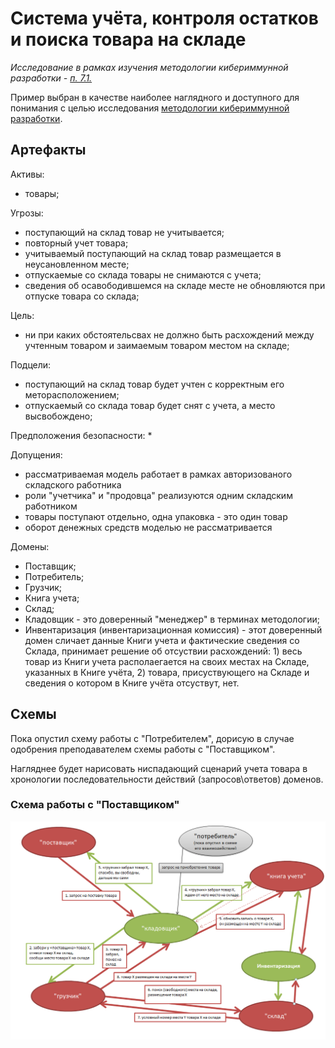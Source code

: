# Система учёта, контроля остатков и поиска товара на складе

_Исследование в рамках изучения методологии кибериммунной разработки - [п. 7.1.](https://github.com/sergey-sobolev/cyberimmune-systems/wiki/%D0%98%D0%B4%D0%B5%D0%B8-%D0%B4%D0%BB%D1%8F-%D1%83%D1%87%D0%B5%D0%B1%D0%BD%D1%8B%D1%85-%D0%BF%D1%80%D0%B8%D0%BC%D0%B5%D1%80%D0%BE%D0%B2)_  

Пример выбран в качестве наиболее наглядного и доступного для понимания с целью исследования [методологии кибериммунной разработки](https://github.com/sergey-sobolev/cyberimmune-systems/wiki/).
 
## Артефакты

Активы: 
* товары;

Угрозы: 
* поступающий на склад товар не учитывается;
* повторный учет товара;
* учитываемый поступающий на склад товар размещается в неусановленном месте;
* отпускаемые со склада товары не снимаются с учета;
* сведения об осавободившемся на складе месте не обновляются при отпуске товара со склада;

Цель:
* ни при каких обстоятельсвах не должно быть расхождений между учтенным товаром и заимаемым товаром местом на складе;

Подцели:
* поступающий на склад товар будет учтен с корректным его меторасположением;
* отпускаемый со склада товар будет снят с учета, а место высвобождено;

Предположения безопасности:
*

Допущения:
* рассматриваемая модель работает в рамках авторизованого складского работника
* роли "учетчика" и "продовца" реализуются одним складским работником
* товары поступают отдельно, одна упаковка - это один товар
* оборот денежных средств моделью не рассматривается 

Домены:
* Поставщик;
* Потребитель;
* Грузчик;
* Книга учета;
* Склад;
* Кладовщик - это доверенный "менеджер" в терминах методологии;
* Инвентаризация (инвентаризационная комиссия) - этот доверенный домен сличает данные Книги учета и фактические сведения со Склада, принимает решение об отсуствии расхождений: 1) весь товар из Книги учета располаегается на своих местах на Складе, указанных в Книге учёта, 2) товара, присуствующего на Складе и сведения о котором в Книге учёта отсуствут, нет.

## Схемы

Пока опустил схему работы с "Потребителем", дорисую в случае одобрения преподавателем схемы работы с "Поставщиком".

Нагляднее будет нарисовать ниспадающий сценарий учета товара в хронологии последовательности действий (запросов\ответов) доменов.

### Схема работы с "Поставщиком"

![](./README.files/Работа_с_поставщиком.PNG)
